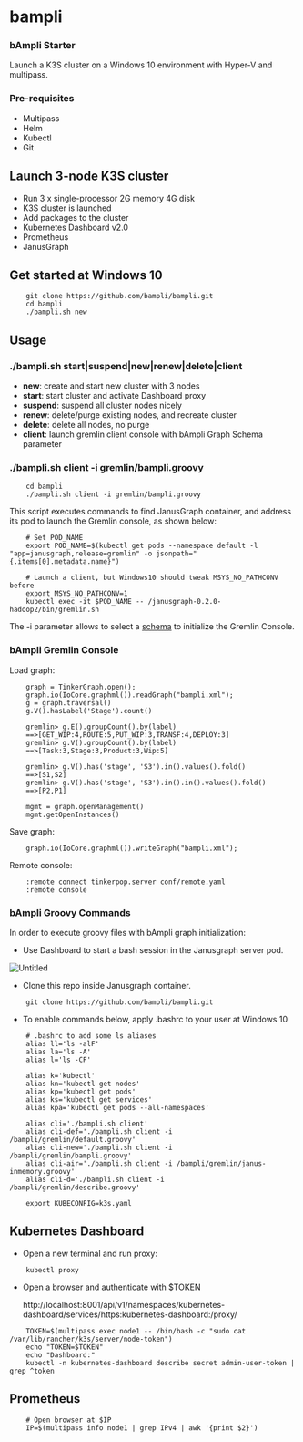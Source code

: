 # bampli
### bAmpli Starter 

Launch a K3S cluster on a Windows 10 environment with Hyper-V and multipass.

### Pre-requisites

- Multipass
- Helm
- Kubectl
- Git

## Launch 3-node K3S cluster

- Run 3 x single-processor 2G memory 4G disk
- K3S cluster is launched
- Add packages to the cluster
- Kubernetes Dashboard v2.0
- Prometheus
- JanusGraph

## Get started at Windows 10

```console
    git clone https://github.com/bampli/bampli.git
    cd bampli
    ./bampli.sh new
```
## Usage

### ./bampli.sh start|suspend|new|renew|delete|client

- **new**: create and start new cluster with 3 nodes
- **start**: start cluster and activate Dashboard proxy
- **suspend**: suspend all cluster nodes nicely
- **renew**: delete/purge existing nodes, and recreate cluster
- **delete**: delete all nodes, no purge
- **client**: launch gremlin client console with bAmpli Graph Schema parameter

### ./bampli.sh client -i gremlin/bampli.groovy
      
```console
    cd bampli
    ./bampli.sh client -i gremlin/bampli.groovy
```
This script executes commands to find JanusGraph container, and address its pod to launch the Gremlin console, as shown below:

```console
    # Set POD_NAME
    export POD_NAME=$(kubectl get pods --namespace default -l "app=janusgraph,release=gremlin" -o jsonpath="{.items[0].metadata.name}")

    # Launch a client, but Windows10 should tweak MSYS_NO_PATHCONV before
    export MSYS_NO_PATHCONV=1
    kubectl exec -it $POD_NAME -- /janusgraph-0.2.0-hadoop2/bin/gremlin.sh
```
The -i parameter allows to select a [schema](https://github.com/bampli/bampli/blob/master/gremlin/bampli.groovy) to initialize the Gremlin Console.

### bAmpli Gremlin Console

Load graph:
```console
    graph = TinkerGraph.open();
    graph.io(IoCore.graphml()).readGraph("bampli.xml");
    g = graph.traversal()
    g.V().hasLabel('Stage').count()

    gremlin> g.E().groupCount().by(label)
    ==>[GET_WIP:4,ROUTE:5,PUT_WIP:3,TRANSF:4,DEPLOY:3]
    gremlin> g.V().groupCount().by(label)
    ==>[Task:3,Stage:3,Product:3,Wip:5]
    
    gremlin> g.V().has('stage', 'S3').in().values().fold()
    ==>[S1,S2]
    gremlin> g.V().has('stage', 'S3').in().in().values().fold()
    ==>[P2,P1]

    mgmt = graph.openManagement()
    mgmt.getOpenInstances()
```

Save graph:
```console
    graph.io(IoCore.graphml()).writeGraph("bampli.xml");
```

Remote console:
```console
    :remote connect tinkerpop.server conf/remote.yaml
    :remote console
```

### bAmpli Groovy Commands

In order to execute groovy files with bAmpli graph initialization:

- Use Dashboard to start a bash session in the Janusgraph server pod.

![Untitled](https://user-images.githubusercontent.com/86032/84195227-96229b00-aa74-11ea-92c6-f17aa7ca5a26.png)

- Clone this repo inside Janusgraph container.

```console
    git clone https://github.com/bampli/bampli.git
```
- To enable commands below, apply .bashrc to your user at Windows 10

```console
    # .bashrc to add some ls aliases
    alias ll='ls -alF'
    alias la='ls -A'
    alias l='ls -CF'

    alias k='kubectl'
    alias kn='kubectl get nodes'
    alias kp='kubectl get pods'
    alias ks='kubectl get services'
    alias kpa='kubectl get pods --all-namespaces'

    alias cli='./bampli.sh client'
    alias cli-def='./bampli.sh client -i /bampli/gremlin/default.groovy'
    alias cli-new='./bampli.sh client -i /bampli/gremlin/bampli.groovy'
    alias cli-air='./bampli.sh client -i /bampli/gremlin/janus-inmemory.groovy'
    alias cli-d='./bampli.sh client -i /bampli/gremlin/describe.groovy'

    export KUBECONFIG=k3s.yaml
```

## Kubernetes Dashboard

- Open a new terminal and run proxy:

```console
    kubectl proxy
```

- Open a browser and authenticate with $TOKEN

    http://localhost:8001/api/v1/namespaces/kubernetes-dashboard/services/https:kubernetes-dashboard:/proxy/

```console  
    TOKEN=$(multipass exec node1 -- /bin/bash -c "sudo cat /var/lib/rancher/k3s/server/node-token")
    echo "TOKEN=$TOKEN"
    echo "Dashboard:"
    kubectl -n kubernetes-dashboard describe secret admin-user-token | grep ^token
```

## Prometheus

```console
    # Open browser at $IP
    IP=$(multipass info node1 | grep IPv4 | awk '{print $2}')
```
